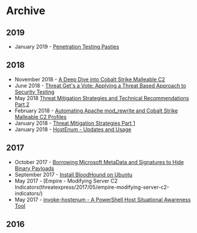 # Archive

## 2019

- January 2019 - [Penetration Testing Pasties](/threatexpress/blogs/2019/01/penetration-testing-pasties/)

## 2018

- November 2018 - [A Deep Dive into Cobalt Strike Malleable C2](/threatexpress/blogs/2018/11/a-deep-dive-into-cobalt-strike-malleable-c2)
- June 2018 - [Threat Get's a Vote: Applying a Threat Based Approach to Security Testing](/threatexpress/blogs/2018/06/threat-gets-a-vote-applying-a-threat-based-approach-to-security-testing)
- May 2018 [Threat Mitigation Strategies and Technical Recommendations Part 2](threatexpress/blogs/2018/05/threat-mitigation-strategies-technical-recommendations-and-info-part-2/)
- February 2018 - [Automating Apache mod_rewrite and Cobalt Strike Malleable C2 Profiles](threatexpressblogs/2018/02/automating-cobalt-strike-profiles-apache-mod_rewrite-htaccess-files-intelligent-c2-redirection/)
- January 2018 - [Threat Mitigation Strategies Part 1](threatexpress/blogs/2018/01/threat-mitigation-strategies-observations-recommendations/)
- January 2018 - [HostEnum - Updates and Usage](threatexpress/blogs/2018/01/hostenum-updates-usage/)

## 2017

- October 2017 - [Borrowing Microsoft MetaData and Signatures to Hide Binary Payloads](threatexpress/blogs/2017/10/metatwin-borrowing-microsoft-metadata-and-digital-signatures-to-hide-binaries/)
- September 2017 - [Install BloodHound on Ubuntu](threatexpress/blogs/2017/09/install-bloodhound-ubuntu/)
- May 2017 - [Empire - Modifying Server C2 Indicators(threatexpress/2017/05/empire-modifying-server-c2-indicators/)
- May 2017 - [invoke-hostenum - A PowerShell Host Situational Awareness Tool](threatexpress.com/2017/05/invoke-hostenum/)

## 2016
